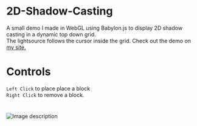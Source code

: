 # 2D-Shadow-Casting
A small demo I made in WebGL using Babylon.js to display 2D shadow casting in a dynamic top down grid.  
The lightsource follows the cursor inside the grid. Check out the demo on [my site.](http://rhysboer.com)

# Controls  
`Left Click` to place place a block  
`Right Click` to remove a block.

# 

![Image description](https://i.imgur.com/LtYe4yd.png)